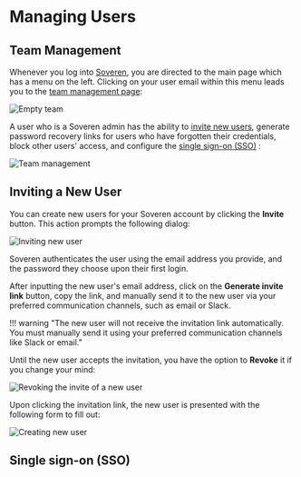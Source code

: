 # Managing Users

## Team Management

Whenever you log into [Soveren](https://app.soveren.io), you are directed to the main page which has a menu on the left. Clicking on your user email within this menu leads you to the [team management page](https://app.soveren.io/team/list):

![Empty team](../../img/administration/team-init.png "Empty team")

A user who is a Soveren admin has the ability to [invite new users](#inviting-a-new-user), generate password recovery links for users who have forgotten their credentials, block other users' access, and configure the [single sign-on (SSO)](#single-sign-on-(sso)) :

![Team management](../../img/administration/team-existing-user-menu.png "Team management")

## Inviting a New User

You can create new users for your Soveren account by clicking the **Invite** button. This action prompts the following dialog:

![Inviting new user](../../img/administration/team-invite.png "Inviting new user")

Soveren authenticates the user using the email address you provide, and the password they choose upon their first login.

After inputting the new user's email address, click on the **Generate invite link** button, copy the link, and manually send it to the new user via your preferred communication channels, such as email or Slack.

!!! warning "The new user will not receive the invitation link automatically. You must manually send it using your preferred communication channels like Slack or email."

Until the new user accepts the invitation, you have the option to **Revoke** it if you change your mind:

![Revoking the invite of a new user](../../img/administration/team-new-user-menu.png "Revoking the invite of a new user")

Upon clicking the invitation link, the new user is presented with the following form to fill out:

![Creating new user](../../img/administration/team-invite-accept.png "Creating new user")


## Single sign-on (SSO)

